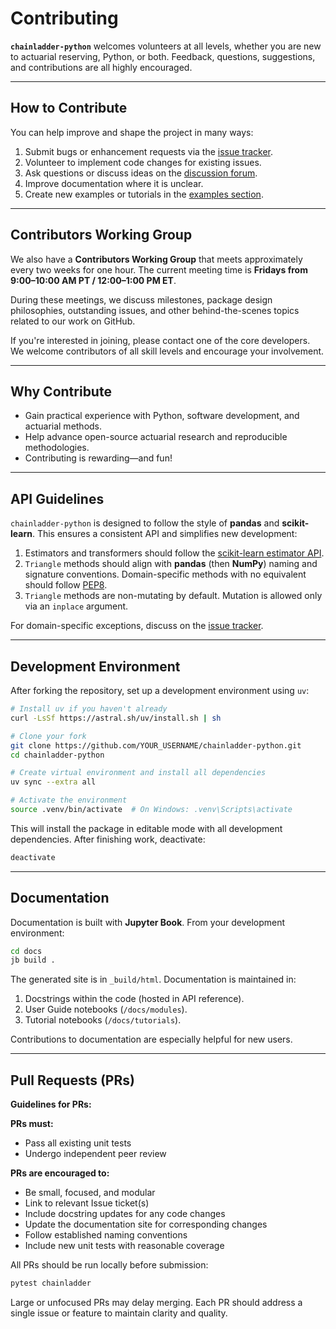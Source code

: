 # Contributing

**`chainladder-python`** welcomes volunteers at all levels, whether you are new to actuarial reserving, Python, or both. Feedback, questions, suggestions, and contributions are all highly encouraged.

---

## How to Contribute

You can help improve and shape the project in many ways:  

1. Submit bugs or enhancement requests via the [issue tracker](https://github.com/casact/chainladder-python/issues).  
2. Volunteer to implement code changes for existing issues.  
3. Ask questions or discuss ideas on the [discussion forum](https://github.com/casact/chainladder-python/discussions).  
4. Improve documentation where it is unclear.  
5. Create new examples or tutorials in the [examples section](https://chainladder-python.readthedocs.io/en/latest/auto_examples/index.html).  

---

## Contributors Working Group

We also have a **Contributors Working Group** that meets approximately every two weeks for one hour. The current meeting time is **Fridays from 9:00–10:00 AM PT / 12:00–1:00 PM ET**.  

During these meetings, we discuss milestones, package design philosophies, outstanding issues, and other behind-the-scenes topics related to our work on GitHub.  

If you're interested in joining, please contact one of the core developers. We welcome contributors of all skill levels and encourage your involvement.

---

## Why Contribute

- Gain practical experience with Python, software development, and actuarial methods.  
- Help advance open-source actuarial research and reproducible methodologies.  
- Contributing is rewarding—and fun!  

---

## API Guidelines

`chainladder-python` is designed to follow the style of **pandas** and **scikit-learn**. This ensures a consistent API and simplifies new development:  

1. Estimators and transformers should follow the [scikit-learn estimator API](https://scikit-learn.org/stable/developers/develop.html).  
2. `Triangle` methods should align with **pandas** (then **NumPy**) naming and signature conventions. Domain-specific methods with no equivalent should follow [PEP8](https://www.python.org/dev/peps/pep-0008/#method-names-and-instance-variables).  
3. `Triangle` methods are non-mutating by default. Mutation is allowed only via an `inplace` argument.  

For domain-specific exceptions, discuss on the [issue tracker](https://github.com/casact/chainladder-python/issues).

---

## Development Environment

After forking the repository, set up a development environment using `uv`:

```bash
# Install uv if you haven't already
curl -LsSf https://astral.sh/uv/install.sh | sh

# Clone your fork
git clone https://github.com/YOUR_USERNAME/chainladder-python.git
cd chainladder-python

# Create virtual environment and install all dependencies
uv sync --extra all

# Activate the environment
source .venv/bin/activate  # On Windows: .venv\Scripts\activate
```

This will install the package in editable mode with all development dependencies. After finishing work, deactivate:

```bash
deactivate
```

---

## Documentation

Documentation is built with **Jupyter Book**. From your development environment:  

```bash
cd docs
jb build .
```

The generated site is in `_build/html`. Documentation is maintained in:  

1. Docstrings within the code (hosted in API reference).  
2. User Guide notebooks (`/docs/modules`).  
3. Tutorial notebooks (`/docs/tutorials`).  

Contributions to documentation are especially helpful for new users.

---

## Pull Requests (PRs)

**Guidelines for PRs:**  

**PRs must:**  
- Pass all existing unit tests  
- Undergo independent peer review  

**PRs are encouraged to:**  
- Be small, focused, and modular  
- Link to relevant Issue ticket(s)  
- Include docstring updates for any code changes  
- Update the documentation site for corresponding changes  
- Follow established naming conventions  
- Include new unit tests with reasonable coverage  

All PRs should be run locally before submission:  

```bash
pytest chainladder
```

Large or unfocused PRs may delay merging. Each PR should address a single issue or feature to maintain clarity and quality.
